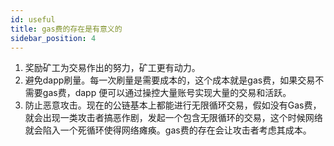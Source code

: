 ```yaml
---
id: useful
title: gas费的存在是有意义的
sidebar_position: 4
---
```


1. 奖励矿工为交易作出的努力，矿工更有动力。
2. 避免dapp刷量。每一次刷量是需要成本的，这个成本就是gas费，如果交易不需要gas费，dapp 便可以通过操控大量账号实现大量的交易和活跃。
3. 防止恶意攻击。现在的公链基本上都能进行无限循环交易，假如没有Gas费，就会出现一类攻击者搞恶作剧，发起一个包含无限循环的交易，这个时候网络就会陷入一个死循环使得网络瘫痪。gas费的存在会让攻击者考虑其成本。
